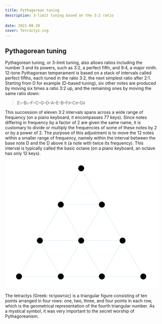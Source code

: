 ```yaml
---
title: Pythagorean tuning
description: 3-limit tuning based on the 3:2 ratio

date: 2021-08-20
cover: Tetractys.svg
---
```


## Pythagorean tuning

Pythagorean tuning, or 3-limit tuning, also allows ratios including the number 3 and its powers, such as 3:2, a perfect fifth, and 9:4, a major ninth. 12-tone Pythagorean temperament is based on a stack of intervals called perfect fifths, each tuned in the ratio 3:2, the next simplest ratio after 2:1. Starting from D for example (D-based tuning), six other notes are produced by moving six times a ratio 3:2 up, and the remaining ones by moving the same ratio down:

> E♭–B♭–F–C–G–D–A–E–B–F♯–C♯–G♯

This succession of eleven 3:2 intervals spans across a wide range of frequency (on a piano keyboard, it encompasses 77 keys). Since notes differing in frequency by a factor of 2 are given the same name, it is customary to divide or multiply the frequencies of some of these notes by 2 or by a power of 2. The purpose of this adjustment is to move the 12 notes within a smaller range of frequency, namely within the interval between the base note D and the D above it (a note with twice its frequency). This interval is typically called the basic octave (on a piano keyboard, an octave has only 12 keys).

![svg](./Tetractys.svg)

The tetractys (Greek: τετρακτύς) is a triangular figure consisting of ten points arranged in four rows: one, two, three, and four points in each row, which is the geometrical representation of the fourth triangular number. As a mystical symbol, it was very important to the secret worship of Pythagoreanism.
